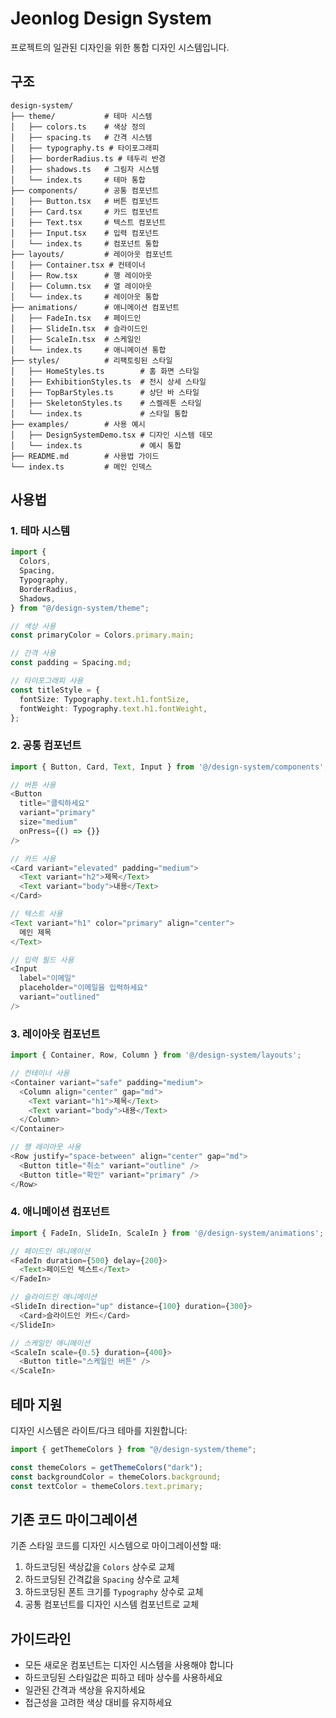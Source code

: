 # Jeonlog Design System

프로젝트의 일관된 디자인을 위한 통합 디자인 시스템입니다.

## 구조

```
design-system/
├── theme/           # 테마 시스템
│   ├── colors.ts    # 색상 정의
│   ├── spacing.ts   # 간격 시스템
│   ├── typography.ts # 타이포그래피
│   ├── borderRadius.ts # 테두리 반경
│   ├── shadows.ts   # 그림자 시스템
│   └── index.ts     # 테마 통합
├── components/      # 공통 컴포넌트
│   ├── Button.tsx   # 버튼 컴포넌트
│   ├── Card.tsx     # 카드 컴포넌트
│   ├── Text.tsx     # 텍스트 컴포넌트
│   ├── Input.tsx    # 입력 컴포넌트
│   └── index.ts     # 컴포넌트 통합
├── layouts/         # 레이아웃 컴포넌트
│   ├── Container.tsx # 컨테이너
│   ├── Row.tsx      # 행 레이아웃
│   ├── Column.tsx   # 열 레이아웃
│   └── index.ts     # 레이아웃 통합
├── animations/      # 애니메이션 컴포넌트
│   ├── FadeIn.tsx   # 페이드인
│   ├── SlideIn.tsx  # 슬라이드인
│   ├── ScaleIn.tsx  # 스케일인
│   └── index.ts     # 애니메이션 통합
├── styles/          # 리팩토링된 스타일
│   ├── HomeStyles.ts        # 홈 화면 스타일
│   ├── ExhibitionStyles.ts  # 전시 상세 스타일
│   ├── TopBarStyles.ts      # 상단 바 스타일
│   ├── SkeletonStyles.ts    # 스켈레톤 스타일
│   └── index.ts             # 스타일 통합
├── examples/        # 사용 예시
│   ├── DesignSystemDemo.tsx # 디자인 시스템 데모
│   └── index.ts             # 예시 통합
├── README.md        # 사용법 가이드
└── index.ts         # 메인 인덱스
```

## 사용법

### 1. 테마 시스템

```typescript
import {
  Colors,
  Spacing,
  Typography,
  BorderRadius,
  Shadows,
} from "@/design-system/theme";

// 색상 사용
const primaryColor = Colors.primary.main;

// 간격 사용
const padding = Spacing.md;

// 타이포그래피 사용
const titleStyle = {
  fontSize: Typography.text.h1.fontSize,
  fontWeight: Typography.text.h1.fontWeight,
};
```

### 2. 공통 컴포넌트

```typescript
import { Button, Card, Text, Input } from '@/design-system/components';

// 버튼 사용
<Button
  title="클릭하세요"
  variant="primary"
  size="medium"
  onPress={() => {}}
/>

// 카드 사용
<Card variant="elevated" padding="medium">
  <Text variant="h2">제목</Text>
  <Text variant="body">내용</Text>
</Card>

// 텍스트 사용
<Text variant="h1" color="primary" align="center">
  메인 제목
</Text>

// 입력 필드 사용
<Input
  label="이메일"
  placeholder="이메일을 입력하세요"
  variant="outlined"
/>
```

### 3. 레이아웃 컴포넌트

```typescript
import { Container, Row, Column } from '@/design-system/layouts';

// 컨테이너 사용
<Container variant="safe" padding="medium">
  <Column align="center" gap="md">
    <Text variant="h1">제목</Text>
    <Text variant="body">내용</Text>
  </Column>
</Container>

// 행 레이아웃 사용
<Row justify="space-between" align="center" gap="md">
  <Button title="취소" variant="outline" />
  <Button title="확인" variant="primary" />
</Row>
```

### 4. 애니메이션 컴포넌트

```typescript
import { FadeIn, SlideIn, ScaleIn } from '@/design-system/animations';

// 페이드인 애니메이션
<FadeIn duration={500} delay={200}>
  <Text>페이드인 텍스트</Text>
</FadeIn>

// 슬라이드인 애니메이션
<SlideIn direction="up" distance={100} duration={300}>
  <Card>슬라이드인 카드</Card>
</SlideIn>

// 스케일인 애니메이션
<ScaleIn scale={0.5} duration={400}>
  <Button title="스케일인 버튼" />
</ScaleIn>
```

## 테마 지원

디자인 시스템은 라이트/다크 테마를 지원합니다:

```typescript
import { getThemeColors } from "@/design-system/theme";

const themeColors = getThemeColors("dark");
const backgroundColor = themeColors.background;
const textColor = themeColors.text.primary;
```

## 기존 코드 마이그레이션

기존 스타일 코드를 디자인 시스템으로 마이그레이션할 때:

1. 하드코딩된 색상값을 `Colors` 상수로 교체
2. 하드코딩된 간격값을 `Spacing` 상수로 교체
3. 하드코딩된 폰트 크기를 `Typography` 상수로 교체
4. 공통 컴포넌트를 디자인 시스템 컴포넌트로 교체

## 가이드라인

- 모든 새로운 컴포넌트는 디자인 시스템을 사용해야 합니다
- 하드코딩된 스타일값은 피하고 테마 상수를 사용하세요
- 일관된 간격과 색상을 유지하세요
- 접근성을 고려한 색상 대비를 유지하세요
